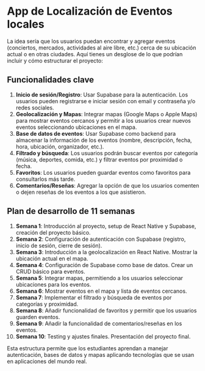 # App de Localización de Eventos locales

La idea sería que los usuarios puedan encontrar y agregar eventos (conciertos, mercados, actividades al aire libre, etc.) cerca de su ubicación actual o en otras ciudades. Aquí tienes un desglose de lo que podrían incluir y cómo estructurar el proyecto:

## Funcionalidades clave

1. **Inicio de sesión/Registro**: Usar Supabase para la autenticación. Los usuarios pueden registrarse e iniciar sesión con email y contraseña y/o redes sociales.
2. **Geolocalización y Mapas**: Integrar mapas (Google Maps o Apple Maps) para mostrar eventos cercanos y permitir a los usuarios crear nuevos eventos seleccionando ubicaciones en el mapa.
3. **Base de datos de eventos**: Usar Supabase como backend para almacenar la información de los eventos (nombre, descripción, fecha, hora, ubicación, organizador, etc.).
4. **Filtrado y búsqueda**: Los usuarios podrán buscar eventos por categoría (música, deportes, comida, etc.) y filtrar eventos por proximidad o fecha.
5. **Favoritos**: Los usuarios pueden guardar eventos como favoritos para consultarlos más tarde.
6. **Comentarios/Reseñas**: Agregar la opción de que los usuarios comenten o dejen reseñas de los eventos a los que asistieron.

## Plan de desarrollo de 11 semanas

1. **Semana 1**: Introducción al proyecto, setup de React Native y Supabase, creación del proyecto básico.
2. **Semana 2**: Configuración de autenticación con Supabase (registro, inicio de sesión, cierre de sesión).
3. **Semana 3**: Introducción a la geolocalización en React Native. Mostrar la ubicación actual en el mapa.
4. **Semana 4**: Configuración de Supabase como base de datos. Crear un CRUD básico para eventos.
5. **Semana 5**: Integrar mapas, permitiendo a los usuarios seleccionar ubicaciones para los eventos.
6. **Semana 6**: Mostrar eventos en el mapa y lista de eventos cercanos.
7. **Semana 7**: Implementar el filtrado y búsqueda de eventos por categorías y proximidad.
8. **Semana 8**: Añadir funcionalidad de favoritos y permitir que los usuarios guarden eventos.
9. **Semana 9**: Añadir la funcionalidad de comentarios/reseñas en los eventos.
10. **Semana 10**: Testing y ajustes finales. Presentación del proyecto final.

Esta estructura permite que los estudiantes aprendan a manejar autenticación, bases de datos y mapas aplicando tecnologías que se usan en aplicaciones del mundo real.

